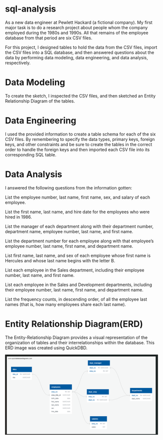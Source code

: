 # sql-analysis

As a new data engineer at Pewlett Hackard (a fictional company). My first major task is to do a research project about people whom the company employed during the 1980s and 1990s. All that remains of the employee database from that period are six CSV files.

For this project, I designed tables to hold the data from the CSV files, import the CSV files into a SQL database, and then answered questions about the data by performing data modeling, data engineering, and data analysis, respectively.

# Data Modeling
To create the sketch, I inspected the CSV files, and then sketched an Entity Relationship Diagram of the tables. 

# Data Engineering
I used the provided information to create a table schema for each of the six CSV files. By remembering to specify the data types, primary keys, foreign keys, and other constraints and be sure to create the tables in the correct order to handle the foreign keys and then imported each CSV file into its corresponding SQL table. 

# Data Analysis
I answered the following questions from the information gotten: 

List the employee number, last name, first name, sex, and salary of each employee.

List the first name, last name, and hire date for the employees who were hired in 1986.

List the manager of each department along with their department number, department name, employee number, last name, and first name.

List the department number for each employee along with that employee’s employee number, last name, first name, and department name.

List first name, last name, and sex of each employee whose first name is Hercules and whose last name begins with the letter B.

List each employee in the Sales department, including their employee number, last name, and first name.

List each employee in the Sales and Development departments, including their employee number, last name, first name, and department name.

List the frequency counts, in descending order, of all the employee last names (that is, how many employees share each last name).

# Entity Relationship Diagram(ERD)
The Entity-Relationship Diagram provides a visual representation of the organization of tables and their interrelationships within the database. This ERD image was created using QuickDBD.

![Alt text](<Screenshot 2023-10-20 043730.png>)